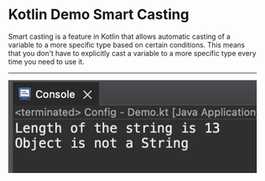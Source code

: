 # Kotlin Demo Smart Casting


Smart casting is a feature in Kotlin that allows automatic casting of a variable to a more specific type based on certain conditions. This means that you don't have to explicitly cast a variable to a more specific type every time you need to use it.

___

[![Vaibhav Mojidra - 1.jpeg](https://raw.githubusercontent.com/VaibhavMojidra/Kotlin---Demo-Smart-Casting/master/output/1.jpeg "Vaibhav Mojidra")](https://vaibhavmojidra.github.io/site/)
